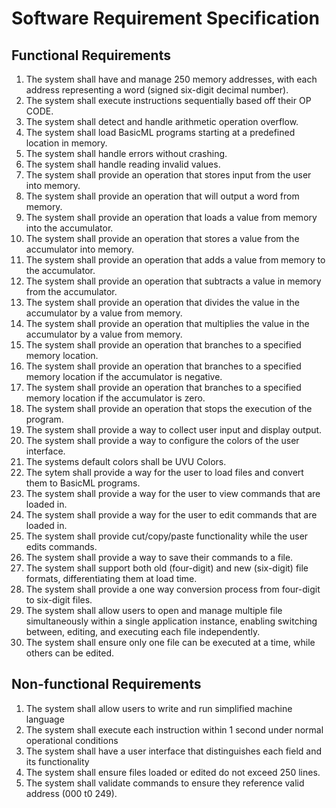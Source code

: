 # Software Requirement Specification

## Functional Requirements
1. The system shall have and manage 250 memory addresses, with each address representing a word (signed six-digit decimal number).
2. The system shall execute instructions sequentially based off their OP CODE.
3. The system shall detect and handle arithmetic operation overflow.
4. The system shall load BasicML programs starting at a predefined location in memory.
5. The system shall handle errors without crashing.
6. The system shall handle reading invalid values.
7. The system shall provide an operation that stores input from the user into memory.
8. The system shall provide an operation that will output a word from memory.
9. The system shall provide an operation that loads a value from memory into the accumulator.
10. The system shall provide an operation that stores a value from the accumulator into memory.
11. The system shall provide an operation that adds a value from memory to the accumulator.
12. The system shall provide an operation that subtracts a value in memory from the accumulator.
13. The system shall provide an operation that divides the value in the accumulator by a value from memory.
14. The system shall provide an operation that multiplies the value in the accumulator by a value from memory.
15. The system shall provide an operation that branches to a specified memory location. 
16. The system shall provide an operation that branches to a specified memory location if the accumulator is negative.
17. The system shall provide an operation that branches to a specified memory location if the accumulator is zero.
18. The system shall provide an operation that stops the execution of the program.
19. The system shall provide a way to collect user input and display output.
20. The system shall provide a way to configure the colors of the user interface.
21. The systems default colors shall be UVU Colors.
22. The sytem shall provide a way for the user to load files and convert them to BasicML programs.
23. The system shall provide a way for the user to view commands that are loaded in.
24. The system shall provide a way for the user to edit commands that are loaded in.
25. The system shall provide cut/copy/paste functionality while the user edits commands. 
26. The system shall provide a way to save their commands to a file.
27. The system shall support both old (four-digit) and new (six-digit) file formats, differentiating them at load time.
28. The system shall provide a one way conversion process from four-digit to six-digit files.
29. The system shall allow users to open and manage multiple file simultaneously within a single application instance, enabling switching between, editing, and executing each file independently.
30. The system shall ensure only one file can be executed at a time, while others can be edited.

## Non-functional Requirements
1. The system shall allow users to write and run simplified machine language
2. The system shall execute each instruction within 1 second under normal operational conditions
3. The system shall have a user interface that distinguishes each field and its functionality
4. The system shall ensure files loaded or edited do not exceed 250 lines.
5. The system shall validate commands to ensure they reference valid address (000 t0 249).
 
